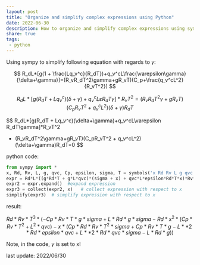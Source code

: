 ```yaml
---
layout: post
title: "Organize and simplify complex expressions using Python"
date: 2022-06-30
description: How to organize and simplify complex expressions using sympy
share: true
tags:
 - python
---
```


Using sympy to simplify following equation with regards to $\gamma$:

$$ R_dL*[g(1 + \frac{Lq_v^c}{R_dT})+q_v^cL\frac{\varepsilon\gamma}{\delta+\gamma}]=(R_vR_dT^2\gamma+gR_vT)(C_p+\frac{q_v^cL^2}{R_vT^2}) $$

$$ R_dL*[g(R_dT + Lq_v^c)(\delta+\gamma)+q_v^cL\varepsilon R_dT\gamma]*R_vT^2 = 
 (R_vR_dT^2\gamma+gR_vT)(C_pR_vT^2 + q_v^cL^2)(\delta+\gamma)R_dT $$

$$ R_dL*[g(R_dT + Lq_v^c)(\delta+\gamma)+q_v^cL\varepsilon R_dT\gamma]*R_vT^2 
- (R_vR_dT^2\gamma+gR_vT)(C_pR_vT^2 + q_v^cL^2)(\delta+\gamma)R_dT=0 $$

python code:

```python
from sympy import *
x, Rd, Rv, L, g, qvc, Cp, epsilon, sigma, T = symbols('x Rd Rv L g qvc Cp epsilon sigma T')
expr = Rd*L*((g*Rd*T + g*L*qvc)*(sigma + x) + qvc*L*epsilon*Rd*T*x)*Rv*T**2 - (Rv*Rd*T**2*x + g*Rv*T)*(Cp*Rv*T**2 + qvc*L**2)*(sigma + x)*Rd*T
expr2 = expr.expand()  #expand expression
expr3 = collect(expr2, x)   # collect expression with respect to x
simplify(expr3)  # simplify expression with respect to x
```

result:

$$ Rd*Rv*T^3*(-Cp*Rv*T*g*sigma + L*Rd*g*sigma - Rd*x^2*(Cp*Rv*T^2 + L^2*qvc) - x*(Cp*Rd*Rv*T^2*sigma + Cp*Rv*T*g - L**2*Rd*epsilon*qvc + L**2*Rd*qvc*sigma - L*Rd*g)) $$

Note, in the code, $\gamma$ is set to x!

last update: 2022/06/30